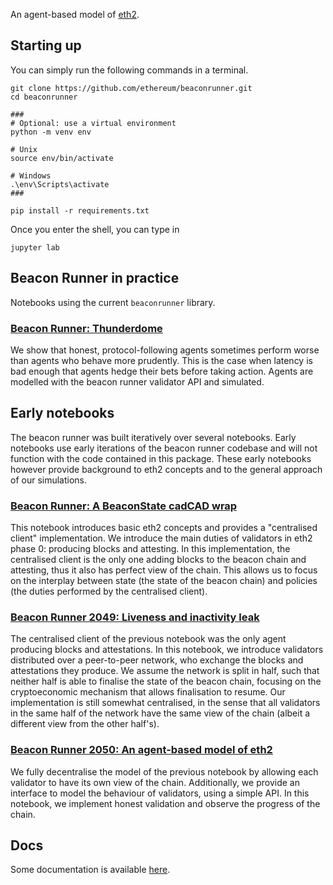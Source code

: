 An agent-based model of [eth2](https://github.com/ethereum/eth2.0-specs).

## Starting up

You can simply run the following commands in a terminal.

```shell
git clone https://github.com/ethereum/beaconrunner.git
cd beaconrunner

###
# Optional: use a virtual environment
python -m venv env

# Unix
source env/bin/activate

# Windows
.\env\Scripts\activate
###

pip install -r requirements.txt
```

Once you enter the shell, you can type in

```
jupyter lab
```

## Beacon Runner in practice

Notebooks using the current `beaconrunner` library.

### [Beacon Runner: Thunderdome](notebooks/thunderdome.html)

We show that honest, protocol-following agents sometimes perform worse than agents who behave more prudently. This is the case when latency is bad enough that agents hedge their bets before taking action. Agents are modelled with the beacon runner validator API and simulated.

## Early notebooks

The beacon runner was built iteratively over several notebooks. Early notebooks use early iterations of the beacon runner codebase and will not function with the code contained in this package. These early notebooks however provide background to eth2 concepts and to the general approach of our simulations.

### [Beacon Runner: A BeaconState cadCAD wrap](notebooks/br.html)

This notebook introduces basic eth2 concepts and provides a "centralised client" implementation. We introduce the main duties of validators in eth2 phase 0: producing blocks and attesting. In this implementation, the centralised client is the only one adding blocks to the beacon chain and attesting, thus it also has perfect view of the chain. This allows us to focus on the interplay between state (the state of the beacon chain) and policies (the duties performed by the centralised client).

### [Beacon Runner 2049: Liveness and inactivity leak](notebooks/br2049.html)

The centralised client of the previous notebook was the only agent producing blocks and attestations. In this notebook, we introduce validators distributed over a peer-to-peer network, who exchange the blocks and attestations they produce. We assume the network is split in half, such that neither half is able to finalise the state of the beacon chain, focusing on the cryptoeconomic mechanism that allows finalisation to resume. Our implementation is still somewhat centralised, in the sense that all validators in the same half of the network have the same view of the chain (albeit a different view from the other half's).

### [Beacon Runner 2050: An agent-based model of eth2](notebooks/br2050.html)

We fully decentralise the model of the previous notebook by allowing each validator to have its own view of the chain. Additionally, we provide an interface to model the behaviour of validators, using a simple API. In this notebook, we implement honest validation and observe the progress of the chain.

## Docs

Some documentation is available [here](https://ethereum.github.io/beaconrunner/docs/build/html/).
